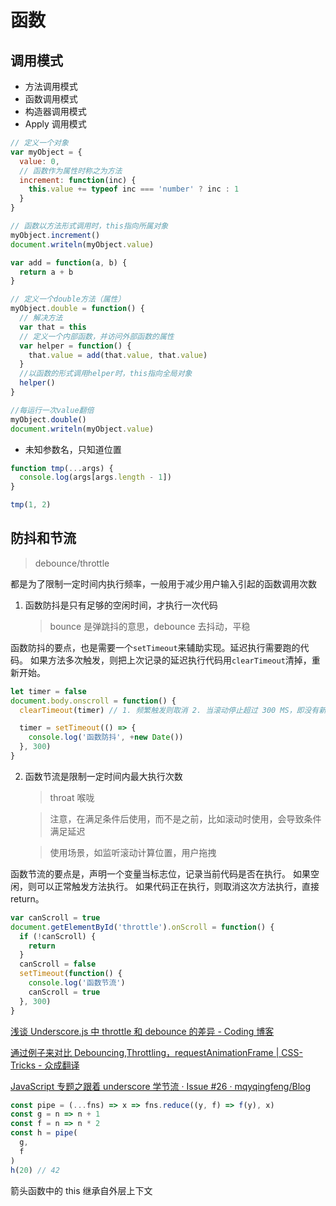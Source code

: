 # 函数

## 调用模式

- 方法调用模式
- 函数调用模式
- 构造器调用模式
- Apply 调用模式

```js
// 定义一个对象
var myObject = {
  value: 0,
  // 函数作为属性时称之为方法
  increment: function(inc) {
    this.value += typeof inc === 'number' ? inc : 1
  }
}

// 函数以方法形式调用时，this指向所属对象
myObject.increment()
document.writeln(myObject.value)

var add = function(a, b) {
  return a + b
}

// 定义一个double方法（属性）
myObject.double = function() {
  // 解决方法
  var that = this
  // 定义一个内部函数，并访问外部函数的属性
  var helper = function() {
    that.value = add(that.value, that.value)
  }
  //以函数的形式调用helper时，this指向全局对象
  helper()
}

//每运行一次value翻倍
myObject.double()
document.writeln(myObject.value)
```

- 未知参数名，只知道位置

```js
function tmp(...args) {
  console.log(args[args.length - 1])
}

tmp(1, 2)
```

## 防抖和节流
> debounce/throttle

都是为了限制一定时间内执行频率，一般用于减少用户输入引起的函数调用次数

1. 函数防抖是只有足够的空闲时间，才执行一次代码
   > bounce 是弹跳抖的意思，debounce 去抖动，平稳

函数防抖的要点，也是需要一个`setTimeout`来辅助实现。延迟执行需要跑的代码。
如果方法多次触发，则把上次记录的延迟执行代码用`clearTimeout`清掉，重新开始。

```js
let timer = false
document.body.onscroll = function() {
  clearTimeout(timer) // 1. 频繁触发则取消 2. 当滚动停止超过 300 MS，即没有新的触发，不清除定时器，预约代码得以执行

  timer = setTimeout(() => {
    console.log('函数防抖', +new Date())
  }, 300)
}
```

2. 函数节流是限制一定时间内最大执行次数

   > throat 喉咙

   > 注意，在满足条件后使用，而不是之前，比如滚动时使用，会导致条件满足延迟

   > 使用场景，如监听滚动计算位置，用户拖拽

函数节流的要点是，声明一个变量当标志位，记录当前代码是否在执行。
如果空闲，则可以正常触发方法执行。
如果代码正在执行，则取消这次方法执行，直接 return。

```js
var canScroll = true
document.getElementById('throttle').onScroll = function() {
  if (!canScroll) {
    return
  }
  canScroll = false
  setTimeout(function() {
    console.log('函数节流')
    canScroll = true
  }, 300)
}
```

[浅谈 Underscore.js 中 throttle 和 debounce 的差异 - Coding 博客](https://blog.coding.net/blog/the-difference-between-throttle-and-debounce-in-underscorejs)

[通过例子来对比 Debouncing,Throttling，requestAnimationFrame | CSS-Tricks - 众成翻译](https://www.zcfy.cc/article/debouncing-and-throttling-explained-through-examples-css-tricks)

[JavaScript 专题之跟着 underscore 学节流 · Issue #26 · mqyqingfeng/Blog](https://github.com/mqyqingfeng/Blog/issues/26)

```js
const pipe = (...fns) => x => fns.reduce((y, f) => f(y), x)
const g = n => n + 1
const f = n => n * 2
const h = pipe(
  g,
  f
)
h(20) // 42
```

箭头函数中的 this 继承自外层上下文

